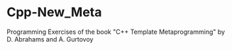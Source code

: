 # Cpp-New_Meta
Programming Exercises of the book "C++ Template Metaprogramming" by D. Abrahams and A. Gurtovoy

